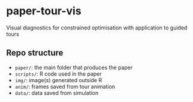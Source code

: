 # paper-tour-vis

Visual diagnostics for constrained optimisation with application to guided tours

## Repo structure 

* `paper/`: the main folder that produces the paper
* `scripts/`: R code used in the paper
* `img/`: image(s) generated outside R
* `anim/`: frames saved from tour animation
* `data/`: data saved from simulation

